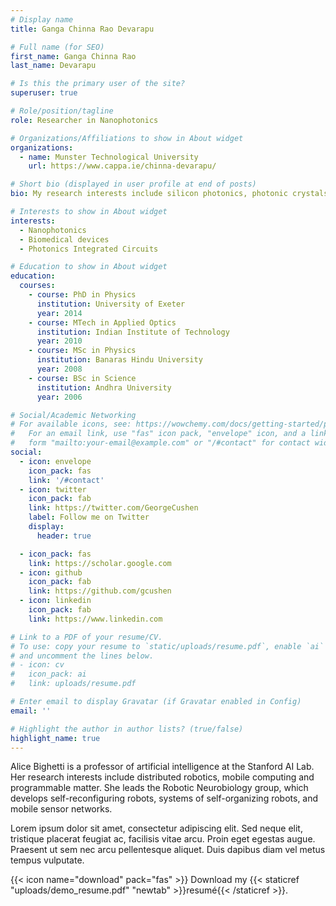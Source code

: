 ```yaml
---
# Display name
title: Ganga Chinna Rao Devarapu 

# Full name (for SEO)
first_name: Ganga Chinna Rao
last_name: Devarapu

# Is this the primary user of the site?
superuser: true

# Role/position/tagline
role: Researcher in Nanophotonics

# Organizations/Affiliations to show in About widget
organizations:
  - name: Munster Technological University 
    url: https://www.cappa.ie/chinna-devarapu/

# Short bio (displayed in user profile at end of posts)
bio: My research interests include silicon photonics, photonic crystals and biomedical devices.

# Interests to show in About widget
interests:
  - Nanophotonics
  - Biomedical devices
  - Photonics Integrated Circuits

# Education to show in About widget
education:
  courses:
    - course: PhD in Physics
      institution: University of Exeter
      year: 2014
    - course: MTech in Applied Optics
      institution: Indian Institute of Technology
      year: 2010
    - course: MSc in Physics
      institution: Banaras Hindu University
      year: 2008
    - course: BSc in Science 
      institution: Andhra University
      year: 2006

# Social/Academic Networking
# For available icons, see: https://wowchemy.com/docs/getting-started/page-builder/#icons
#   For an email link, use "fas" icon pack, "envelope" icon, and a link in the
#   form "mailto:your-email@example.com" or "/#contact" for contact widget.
social:
  - icon: envelope
    icon_pack: fas
    link: '/#contact'
  - icon: twitter
    icon_pack: fab
    link: https://twitter.com/GeorgeCushen
    label: Follow me on Twitter
    display:
      header: true

  - icon_pack: fas
    link: https://scholar.google.com
  - icon: github
    icon_pack: fab
    link: https://github.com/gcushen
  - icon: linkedin
    icon_pack: fab
    link: https://www.linkedin.com

# Link to a PDF of your resume/CV.
# To use: copy your resume to `static/uploads/resume.pdf`, enable `ai` icons in `params.yaml`,
# and uncomment the lines below.
# - icon: cv
#   icon_pack: ai
#   link: uploads/resume.pdf

# Enter email to display Gravatar (if Gravatar enabled in Config)
email: ''

# Highlight the author in author lists? (true/false)
highlight_name: true
---
```


Alice Bighetti is a professor of artificial intelligence at the Stanford AI Lab. Her research interests include distributed robotics, mobile computing and programmable matter. She leads the Robotic Neurobiology group, which develops self-reconfiguring robots, systems of self-organizing robots, and mobile sensor networks.

Lorem ipsum dolor sit amet, consectetur adipiscing elit. Sed neque elit, tristique placerat feugiat ac, facilisis vitae arcu. Proin eget egestas augue. Praesent ut sem nec arcu pellentesque aliquet. Duis dapibus diam vel metus tempus vulputate.

{{< icon name="download" pack="fas" >}} Download my {{< staticref "uploads/demo_resume.pdf" "newtab" >}}resumé{{< /staticref >}}.
